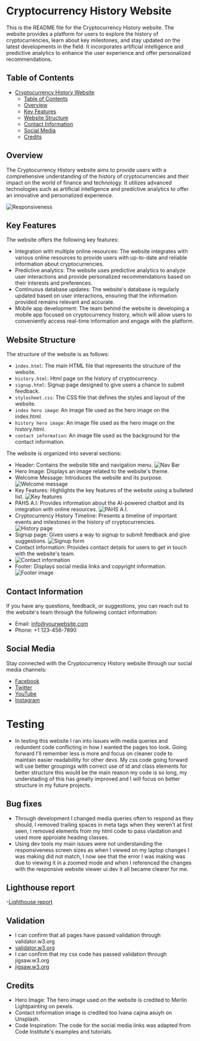 # Cryptocurrency History Website

This is the README file for the Cryptocurrency History website. The website provides a platform for users to explore the history of cryptocurrencies, learn about key milestones, and stay updated on the latest developments in the field. It incorporates artificial intelligence and predictive analytics to enhance the user experience and offer personalized recommendations.

## Table of Contents

- [Cryptocurrency History Website](#cryptocurrency-history-website)
  - [Table of Contents](#table-of-contents)
  - [Overview](#overview)
  - [Key Features](#key-features)
  - [Website Structure](#website-structure)
  - [Contact Information](#contact-information)
  - [Social Media](#social-media)
  - [Credits](#credits)

## Overview

The Cryptocurrency History website aims to provide users with a comprehensive understanding of the history of cryptocurrencies and their impact on the world of finance and technology. It utilizes advanced technologies such as artificial intelligence and predictive analytics to offer an innovative and personalized experience.

![Responsiveness](./assets/images/Responsiveness%20image%20of%20all%20pages.jpg)

## Key Features

The website offers the following key features:

- Integration with multiple online resources: The website integrates with various online resources to provide users with up-to-date and reliable information about cryptocurrencies.
- Predictive analytics: The website uses predictive analytics to analyze user interactions and provide personalized recommendations based on their interests and preferences.
- Continuous database updates: The website's database is regularly updated based on user interactions, ensuring that the information provided remains relevant and accurate.
- Mobile app development: The team behind the website is developing a mobile app focused on cryptocurrency history, which will allow users to conveniently access real-time information and engage with the platform.

## Website Structure

The structure of the website is as follows:

- `index.html`: The main HTML file that represents the structure of the website.
- `history.html`: Html page on the history of cryptocurrency.
- `signup.html`: Signup page designed to give users a chance to submit feedback.
- `stylesheet.css`: The CSS file that defines the styles and layout of the website.
- `index hero image`: An image file used as the hero image on the index.html.
- `history hero image`: An image file used as the hero image on the history.html.
- `contact imformation`: An image file used as the background for the contact information.

The website is organized into several sections:

- Header: Contains the website title and navigation menu.
  ![Nav Bar](./assets/images/Header%20navbar.png)
- Hero Image: Displays an image related to the website's theme.
- Welcome Message: Introduces the website and its purpose.
  ![Welcome message](./assets/images/Welcome%20message%20fix.png)
- Key Features: Highlights the key features of the website using a bulleted list.
  ![Key features](./assets/images/Key%20features.png)
- PAHS A.I: Provides information about the AI-powered chatbot and its integration with online resources.
  ![PAHS A.I.](./assets/images/PAHS%20A.I.png)
- Cryptocurrency History Timeline: Presents a timeline of important events and milestones in the history of cryptocurrencies.
  ![History page](./assets/images/History%20page%20image%20fix.png)
- Signup page: Gives users a way to signup to submit feedback and give suggestions.
  ![Signup form](./assets/images/Signup%20form.jpg)
- Contact Information: Provides contact details for users to get in touch with the website's team.
- ![Contact information](./assets/images/Contact%20information.jpg)
- Footer: Displays social media links and copyright information.
  ![Footer image](./assets/images/Footer%20image.jpg)

## Contact Information

If you have any questions, feedback, or suggestions, you can reach out to the website's team through the following contact information:

- Email: info@yourwebsite.com
- Phone: +1 123-456-7890

## Social Media

Stay connected with the Cryptocurrency History website through our social media channels:

- [Facebook](https://www.facebook.com/yourwebsite)
- [Twitter](https://twitter.com/yourwebsite)
- [YouTube](https://www.youtube.com/yourwebsite)
- [Instagram](https://www.instagram.com/yourwebsite)

# Testing

- In testing this website I ran into issues with media queries and redundent code conflicting in how I wanted the pages too look. Going forward I'll remember less is more and focus on cleaner code to maintain easier readabillity for other devs. My css code going forward will use better groupings with correct use of id and class elements for better structure this would be the main reason my code is so long, my understading of this has greatly improved and I will focus on better structure in my future projects.

## Bug fixes

- Through development I changed media queries often to respond as they should, I removed trailing spaces in meta tags when they weren't at first seen, I removed elements from my html code to pass vlaidation and used more approiate heading classes.
- Using dev tools my main issues were not understanding the responsiveness screen sizes as when I viewed on my laptop changes I was making did not match, I now see that the error I was making was due to viewing it in a zoomed mode and when I referenced the changes with the responsive website viewer ui.dev it all became clearer for me.

## Lighthouse report

-[Lighthouse report](./assets/images/)

## Validation

- I can confirm that all pages have passed validation through validator.w3.org
- [validator.w3.org](https://www.validator.w3.org)
- I can confirm that my css code has passed validation through jigsaw.w3.org
- [jigsaw.w3.org](https://www.jigsaw.w3.org)

## Credits

- Hero Image: The hero image used on the website is credited to Merlin Lightpainting on pexels.
- Contact information image is credited too Ivana cajina asuyh on Unsplash.
- Code Inspiration: The code for the social media links was adapted from Code Institute's examples and tutorials.

